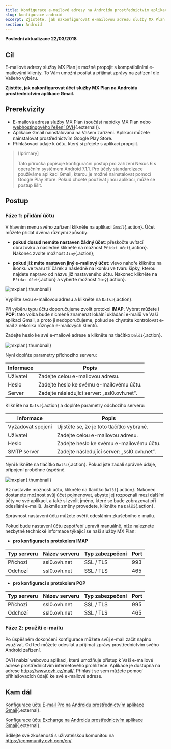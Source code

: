 ```yaml
---
title: Konfigurace e-mailové adresy na Androidu prostřednictvím aplikace Gmail
slug: konfigurace-android
excerpt: Zjistěte, jak nakonfigurovat e-mailovou adresu služby MX Plan na Androidu prostřednictvím aplikace Gmail
section: Android
---
```


**Poslední aktualizace 22/03/2018**

## Cíl

E-mailové adresy služby MX Plan je možné propojit s kompatibilními e-mailovými klienty. To Vám umožní posílat a přijímat zprávy na zařízení dle Vašeho výběru.

**Zjistěte, jak nakonfigurovat účet služby MX Plan na Androidu prostřednictvím aplikace Gmail.**

## Prerekvizity

- E-mailová adresa služby MX Plan (součást nabídky MX Plan nebo [webhostingového řešení OVH](https://www.ovh.cz/webhosting/){.external}).
- Aplikace Gmail nainstalovaná na Vašem zařízení. Aplikaci můžete nainstalovat prostřednictvím Google Play Store.
- Přihlašovací údaje k účtu, který si přejete s aplikací propojit.

> [!primary]
>
> Tato příručka popisuje konfigurační postup pro zařízení Nexus 6 s operačním systémem Android 7.1.1. Pro účely standardizace používáme aplikaci Gmail, kterou je možné nainstalovat pomocí Google Play Store.  Pokud chcete používat jinou aplikaci, může se postup lišit.
>

## Postup

### Fáze 1: přidání účtu

V hlavním menu svého zařízení klikněte na aplikaci `Gmail`{.action}. Účet můžete přidat dvěma různými způsoby:

- **pokud dosud nemáte nastaven žádný účet**: přeskočte uvítací obrazovku a následně klikněte na možnost `Přidat účet`{.action}. Nakonec zvolte možnost `Jiný`{.action}; 

- **pokud již máte nastaven jiný e-mailový účet**: vlevo nahoře klikněte na ikonku ve tvaru tří čárek a následně na ikonku ve tvaru šipky, kterou najdete napravo od názvu již nastaveného účtu. Nakonec klikněte na `Přidat účet`{.action} a vyberte možnost `Jiný`{.action}. 

![mxplan](images/configuration-gmail-application-android-step1.png){.thumbnail}

Vyplňte svou e-mailovou adresu a klikněte na `Další`{.action}.

Při výběru typu účtu doporučujeme zvolit protokol **IMAP**. Vybrat můžete i **POP**: tato volba bude nicméně znamenat lokální ukládání e-mailů ve Vaší aplikaci Gmail, a proto ji nedoporučujeme, pokud se chystáte kontrolovat e-mail z několika různých e-mailových klientů.

Zadejte heslo ke své e-mailové adrese a klikněte na tlačítko `Další`{.action}.

![mxplan](images/configuration-gmail-application-android-step2.png){.thumbnail}

Nyní doplňte parametry příchozího serveru:

|Informace|Popis| 
|---|---| 
|Uživatel|Zadejte celou e-mailovou adresu.|  
|Heslo|Zadejte heslo ke svému e-mailovému účtu.|
|Server|Zadejte následující server: „ssl0.ovh.net“.|

Klikněte na `Další`{.action} a doplňte parametry odchozího serveru:

|Informace|Popis| 
|---|---| 
|Vyžadovat spojení|Ujistěte se, že je toto tlačítko vybrané.|
|Uživatel|Zadejte celou e-mailovou adresu.|  
|Heslo|Zadejte heslo ke svému e-mailovému účtu.|
|SMTP server|Zadejte následující server: „ssl0.ovh.net“.|

Nyní klikněte na tlačítko `Další`{.action}. Pokud jste zadali správné údaje, připojení proběhne úspěšně.

![mxplan](images/configuration-gmail-application-android-step3.png){.thumbnail}

Až nastavíte možnosti účtu, klikněte na tlačítko `Další`{.action}. Nakonec dostanete možnost svůj účet pojmenovat, abyste jej rozpoznali mezi dalšími účty ve své aplikaci, a také si zvolit jméno, které se bude zobrazovat při odesílání e-mailů. Jakmile změny provedete, klikněte na `Další`{.action}.

Správnost nastavení účtu můžete ověřit odesláním zkušebního e-mailu.

Pokud bude nastavení účtu zapotřebí upravit manuálně, níže naleznete nezbytné technické informace týkající se naší služby MX Plan:

- **pro konfiguraci s protokolem IMAP**

|Typ serveru|Název serveru|Typ zabezpečení|Port|
|---|---|---|---|
|Příchozí|ssl0.ovh.net|SSL / TLS|993|
|Odchozí|ssl0.ovh.net|SSL / TLS|465|

- **pro konfiguraci s protokolem POP**

|Typ serveru|Název serveru|Typ zabezpečení|Port|
|---|---|---|---|
|Příchozí|ssl0.ovh.net|SSL / TLS|995|
|Odchozí|ssl0.ovh.net|SSL / TLS|465|

### Fáze 2: použití e-mailu

Po úspěšném dokončení konfigurace můžete svůj e-mail začít naplno využívat. Od teď můžete odesílat a přijímat zprávy prostřednictvím svého Android zařízení.

OVH nabízí webovou aplikaci, která umožňuje přístup k Vaší e-mailové adrese prostřednictvím internetového prohlížeče. Aplikace je dostupná na adrese <https://www.ovh.cz/mail/>. Přihlásit se sem můžete pomocí přihlašovacích údajů ke své e-mailové adrese.

## Kam dál

[Konfigurace účtu E-mail Pro na Androidu prostřednictvím aplikace Gmail](https://docs.ovh.com/cz/cs/emails-pro/konfigurace-android/){.external}.

[Konfigurace účtu Exchange na Androidu prostřednictvím aplikace Gmail](https://docs.ovh.com/cz/cs/microsoft-collaborative-solutions/konfigurace-android/){.external}.

Sdílejte své zkušenosti s uživatelskou komunitou na <https://community.ovh.com/en/>.